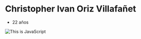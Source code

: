 # Christopher Ivan Oriz Villafañet
  - 22 años

  ![This is JavaScript](https://scontent.fmex1-1.fna.fbcdn.net/v/t39.30808-6/304741133_2784476408353778_5102891875281673964_n.jpg?_nc_cat=105&ccb=1-7&_nc_sid=09cbfe&_nc_ohc=3rR8HgXWEcIAX-JXy0M&_nc_ht=scontent.fmex1-1.fna&oh=00_AT-zX09SMV6XjbBu6aIZxJzoltvcsJIVfKW4Diilrm5Tpg&oe=631CD00F)